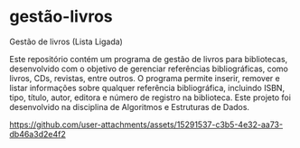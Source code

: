 # gestão-livros
Gestão de livros (Lista Ligada)

Este repositório contém um programa de gestão de livros para bibliotecas, desenvolvido com o objetivo de gerenciar referências bibliográficas, como livros, CDs, revistas, entre outros. O programa permite inserir, remover e listar informações sobre qualquer referência bibliográfica, incluindo ISBN, tipo, título, autor, editora e número de registro na biblioteca. Este projeto foi desenvolvido na disciplina de Algoritmos e Estruturas de Dados.





https://github.com/user-attachments/assets/15291537-c3b5-4e32-aa73-db46a3d2e4f2

